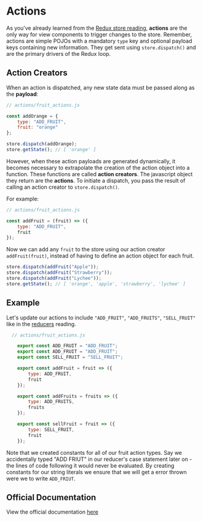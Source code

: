 # Actions

As you've already learned from the [Redux store reading][store], **actions** are
the only way for view components to trigger changes to the store. Remember,
actions are simple POJOs with a mandatory `type` key and optional payload keys containing new information. They get sent using `store.dispatch()` and are the
primary drivers of the Redux loop.

## Action Creators

When an action is dispatched, any new state data must be passed along as the
**payload**:

```js
// actions/fruit_actions.js

const addOrange = {
	type: "ADD_FRUIT",
	fruit: "orange"
};

store.dispatch(addOrange);
store.getState(); // [ 'orange' ]
```

However, when these action payloads are generated dynamically, it becomes
necessary to extrapolate the creation of the action object into a function.
These functions are called **action creators**. The javascript object they return are the **actions**. To initiate a dispatch, you
pass the result of calling an action creator to `store.dispatch()`.

For example:
```js
// actions/fruit_actions.js

const addFruit = (fruit) => ({
	type: "ADD_FRUIT",
	fruit
});
```

Now we can add any `fruit` to the store using our action creator
`addFruit(fruit)`, instead of having to define an action object for each fruit.

```js
store.dispatch(addFruit("Apple"));
store.dispatch(addFruit("Strawberry"));
store.dispatch(addFruit("Lychee"));
store.getState(); // [ 'orange', 'apple', 'strawberry', 'lychee' ]
```

## Example

Let's update our actions to include `"ADD_FRUIT"`, `"ADD_FRUITS"`, `"SELL_FRUIT"` like in the [reducers][reducers] reading.

```js
  // actions/fruit_actions.js

	export const ADD_FRUIT = "ADD_FRUIT";
	export const ADD_FRUIT = "ADD_FRUIT";
	export const SELL_FRUIT = "SELL_FRUIT";

	export const addFruit = fruit => ({
		type: ADD_FRUIT,
		fruit
	});

	export const addFruits = fruits => ({
		type: ADD_FRUITS,
		fruits
	});

	export const sellFruit = fruit => ({
		type: SELL_FRUIT,
		fruit
	});

```  
Note that we created constants for all of our fruit action types. Say we accidentally typed "ADD FRIUT" in our reducer's case statement later on - the lines of code following it would never be evaluated. By creating constants for our string literals we ensure that we will get a error thrown were we to write `ADD_FRIUT`.




## Official Documentation

View the official documentation [here][redux-js]

[redux-js]: http://redux.js.org/docs/basics/Actions.html

[store]: store.md
[reducers]: reducers.md
